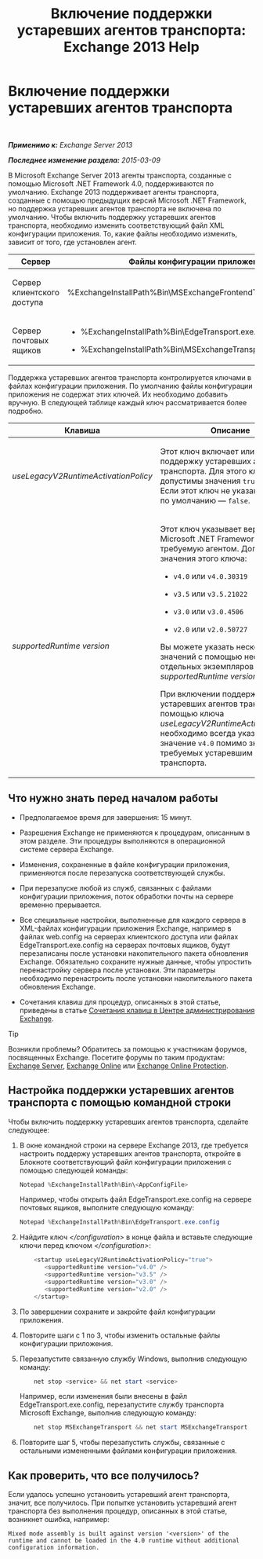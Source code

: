 ﻿---
title: 'Включение поддержки устаревших агентов транспорта: Exchange 2013 Help'
TOCTitle: Включение поддержки устаревших агентов транспорта
ms:assetid: 00617e87-7199-406e-b4a3-94378f657f1f
ms:mtpsurl: https://technet.microsoft.com/ru-ru/library/JJ591524(v=EXCHG.150)
ms:contentKeyID: 50487336
ms.date: 04/30/2018
mtps_version: v=EXCHG.150
ms.translationtype: HT
---

# Включение поддержки устаревших агентов транспорта

 

_**Применимо к:** Exchange Server 2013_

_**Последнее изменение раздела:** 2015-03-09_

В Microsoft Exchange Server 2013 агенты транспорта, созданные с помощью Microsoft .NET Framework 4.0, поддерживаются по умолчанию. Exchange 2013 поддерживает агенты транспорта, созданные с помощью предыдущих версий Microsoft .NET Framework, но поддержка устаревших агентов транспорта не включена по умолчанию. Чтобы включить поддержку устаревших агентов транспорта, необходимо изменить соответствующий файл XML конфигурации приложения. То, какие файлы необходимо изменить, зависит от того, где установлен агент.


<table>
<colgroup>
<col style="width: 33%" />
<col style="width: 33%" />
<col style="width: 33%" />
</colgroup>
<thead>
<tr class="header">
<th>Сервер</th>
<th>Файлы конфигурации приложений</th>
<th>Служба Microsoft Windows</th>
</tr>
</thead>
<tbody>
<tr class="odd">
<td><p>Сервер клиентского доступа</p></td>
<td><p>%ExchangeInstallPath%Bin\MSExchangeFrontendTransport.exe.config</p></td>
<td><p>Транспорт внешнего интерфейса Microsoft Exchange (MSExchangeFrontendTransport)</p></td>
</tr>
<tr class="even">
<td><p>Сервер почтовых ящиков</p></td>
<td><ul>
<li><p>%ExchangeInstallPath%Bin\EdgeTransport.exe.config</p></li>
<li><p>%ExchangeInstallPath%Bin\MSExchangeTransport.exe.config</p></li>
</ul></td>
<td><p>Служба транспорта Microsoft Exchange (MSExchangeTransport)</p></td>
</tr>
</tbody>
</table>


Поддержка устаревших агентов транспорта контролируется ключами в файлах конфигурации приложения. По умолчанию файлы конфигурации приложения не содержат этих ключей. Их необходимо добавить вручную. В следующей таблице каждый ключ рассматривается более подробно.


<table>
<colgroup>
<col style="width: 50%" />
<col style="width: 50%" />
</colgroup>
<thead>
<tr class="header">
<th>Клавиша</th>
<th>Описание</th>
</tr>
</thead>
<tbody>
<tr class="odd">
<td><p><em>useLegacyV2RuntimeActivationPolicy</em></p></td>
<td><p>Этот ключ включает или отключает поддержку устаревших агентов транспорта. Для этого ключа допустимы значения <code>true</code> или <code>false</code>. Если этот ключ не указан, значение по умолчанию — <code>false</code>.</p></td>
</tr>
<tr class="even">
<td><p><em>supportedRuntime version</em></p></td>
<td><p>Этот ключ указывает версию Microsoft .NET Framework, требуемую агентом. Допустимые значения этого ключа:</p>
<ul>
<li><p><code>v4.0</code> или <code>v4.0.30319</code></p></li>
<li><p><code>v3.5</code> или <code>v3.5.21022</code></p></li>
<li><p><code>v3.0</code> или <code>v3.0.4506</code></p></li>
<li><p><code>v2.0</code> или <code>v2.0.50727</code></p></li>
</ul>
<p>Вы можете указать несколько значений с помощью нескольких отдельных экземпляров ключа <em>supportedRuntime version</em>.</p>
<p>При включении поддержки устаревших агентов транспорта с помощью ключа <em>useLegacyV2RuntimeActivationPolicy</em> необходимо всегда указывать значение <code>v4.0</code> помимо значений, требуемых устаревшим агентом транспорта.</p></td>
</tr>
</tbody>
</table>


## Что нужно знать перед началом работы

  - Предполагаемое время для завершения: 15 минут.

  - Разрешения Exchange не применяются к процедурам, описанным в этом разделе. Эти процедуры выполняются в операционной системе сервера Exchange.

  - Изменения, сохраненные в файле конфигурации приложения, применяются после перезапуска соответствующей службы.

  - При перезапуске любой из служб, связанных с файлами конфигурации приложения, поток обработки почты на сервере временно прерывается.

  - Все специальные настройки, выполненные для каждого сервера в XML-файлах конфигурации приложения Exchange, например в файлах web.config на серверах клиентского доступа или файлах EdgeTransport.exe.config на серверах почтовых ящиков, будут перезаписаны после установки накопительного пакета обновления Exchange. Обязательно сохраните нужные данные, чтобы упростить перенастройку сервера после установки. Эти параметры необходимо перенастроить после установки накопительного пакета обновления Exchange.

  - Сочетания клавиш для процедур, описанных в этой статье, приведены в статье [Сочетания клавиш в Центре администрирования Exchange](keyboard-shortcuts-in-the-exchange-admin-center-exchange-online-protection-help.md).

> [!TIP]  
> Возникли проблемы? Обратитесь за помощью к участникам форумов, посвященных Exchange. Посетите форумы по таким продуктам: <a href="https://go.microsoft.com/fwlink/p/?linkid=60612">Exchange Server</a>, <a href="https://go.microsoft.com/fwlink/p/?linkid=267542">Exchange Online</a> или <a href="https://go.microsoft.com/fwlink/p/?linkid=285351">Exchange Online Protection</a>.


## Настройка поддержки устаревших агентов транспорта с помощью командной строки

Чтобы включить поддержку устаревших агентов транспорта, сделайте следующее:

1.  В окне командной строки на сервере Exchange 2013, где требуется настроить поддержу устаревших агентов транспорта, откройте в Блокноте соответствующий файл конфигурации приложения с помощью следующей команды:
    
    ```powershell
	Notepad %ExchangeInstallPath%Bin\<AppConfigFile>
	```
    
    Например, чтобы открыть файл EdgeTransport.exe.config на сервере почтовых ящиков, выполните следующую команду:
    
    ```powershell
	Notepad %ExchangeInstallPath%Bin\EdgeTransport.exe.config
	```

2.  Найдите ключ *\</configuration\>* в конце файла и вставьте следующие ключи перед ключом *\</configuration\>*:
    ```powershell
        <startup useLegacyV2RuntimeActivationPolicy="true">
           <supportedRuntime version="v4.0" />
           <supportedRuntime version="v3.5" />
           <supportedRuntime version="v3.0" />
           <supportedRuntime version="v2.0" />
        </startup>
	```
3.  По завершении сохраните и закройте файл конфигурации приложения.

4.  Повторите шаги с 1 по 3, чтобы изменить остальные файлы конфигурации приложения.

5.  Перезапустите связанную службу Windows, выполнив следующую команду:
    ```powershell
        net stop <service> && net start <service>
    ```
    Например, если изменения были внесены в файл EdgeTransport.exe.config, перезапустите службу транспорта Microsoft Exchange, выполнив следующую команду:
    ```powershell
        net stop MSExchangeTransport && net start MSExchangeTransport
	```
6.  Повторите шаг 5, чтобы перезапустить службы, связанные с остальными измененными файлами конфигурации приложения.

## Как проверить, что все получилось?

Если удалось успешно установить устаревший агент транспорта, значит, все получилось. При попытке установить устаревший агент транспорта без выполнения процедур, описанных в этой статье, возникнет ошибка, например:

    Mixed mode assembly is built against version '<version>' of the runtime and cannot be loaded in the 4.0 runtime without additional configuration information.

